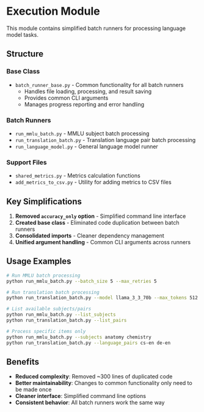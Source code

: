 # Execution Module

This module contains simplified batch runners for processing language model tasks.

## Structure

### Base Class
- `batch_runner_base.py` - Common functionality for all batch runners
  - Handles file loading, processing, and result saving
  - Provides common CLI arguments
  - Manages progress reporting and error handling

### Batch Runners
- `run_mmlu_batch.py` - MMLU subject batch processing
- `run_translation_batch.py` - Translation language pair batch processing  
- `run_language_model.py` - General language model runner

### Support Files
- `shared_metrics.py` - Metrics calculation functions
- `add_metrics_to_csv.py` - Utility for adding metrics to CSV files

## Key Simplifications

1. **Removed `accuracy_only` option** - Simplified command line interface
2. **Created base class** - Eliminated code duplication between batch runners
3. **Consolidated imports** - Cleaner dependency management
4. **Unified argument handling** - Common CLI arguments across runners

## Usage Examples

```bash
# Run MMLU batch processing
python run_mmlu_batch.py --batch_size 5 --max_retries 5

# Run translation batch processing  
python run_translation_batch.py --model llama_3_3_70b --max_tokens 512

# List available subjects/pairs
python run_mmlu_batch.py --list_subjects
python run_translation_batch.py --list_pairs

# Process specific items only
python run_mmlu_batch.py --subjects anatomy chemistry
python run_translation_batch.py --language_pairs cs-en de-en
```

## Benefits

- **Reduced complexity**: Removed ~300 lines of duplicated code
- **Better maintainability**: Changes to common functionality only need to be made once
- **Cleaner interface**: Simplified command line options
- **Consistent behavior**: All batch runners work the same way 
